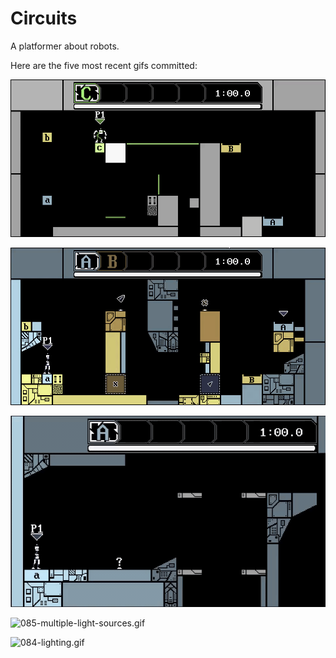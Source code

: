 # Circuits
A platformer about robots.

Here are the five most recent gifs committed:

![088-breakable-blocks.gif](gifs/088-breakable-blocks.gif?raw=true "088-breakable-blocks")

![087-lighting-demo.gif](gifs/087-lighting-demo.gif?raw=true "087-lighting-demo")

![086-info-text.gif](gifs/086-info-text.gif?raw=true "086-info-text")

![085-multiple-light-sources.gif](gifs/085-multiple-light-sources.gif?raw=true "085-multiple-light-sources")

![084-lighting.gif](gifs/084-lighting.gif?raw=true "084-lighting")

